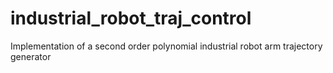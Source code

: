 # industrial_robot_traj_control
Implementation of a second order polynomial industrial robot arm trajectory generator
